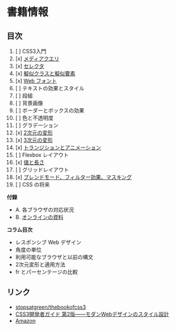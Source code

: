 # 書籍情報

## 目次

1. [ ] CSS3入門
2. [x] [メディアクエリ](02/)
3. [x] [セレクタ](03/)
4. [x] [擬似クラスと擬似要素](04/)
5. [x] [Web フォント](05/)
6. [ ] テキストの効果とスタイル
7. [ ] 段組
8. [ ] 背景画像
9. [ ] ボーダーとボックスの効果
10. [ ] 色と不透明度
11. [ ] グラデーション
12. [x] [2次元の変形](12/)
13. [x] [3次元の変形](13/)
14. [x] [トランジションとアニメーション](14/)
15. [ ] Flexbox レイアウト
16. [x] [値と長さ](16/)
17. [ ] グリッドレイアウト
18. [x] [ブレンドモード、フィルター効果、マスキング](18/)
19. [ ] CSS の将来

__付録__

- A. 各ブラウザの対応状況
- B. [オンラインの資料](B/)

__コラム目次__

- レスポンシブ Web デザイン
- 角度の単位
- 利用可能なブラウザと以前の構文
- 2次元変形と適用方法
- fr とパーセンテージの比較


## リンク

- [stopsatgreen/thebookofcss3](https://github.com/stopsatgreen/thebookofcss3)
- [CSS3開発者ガイド 第2版――モダンWebデザインのスタイル設計](http://www.oreilly.co.jp/books/9784873117256/)
- [Amazon](http://www.amazon.co.jp/dp/4873117259)
